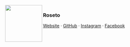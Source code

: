 <img src="https://roseto.dev/logo.svg" width="120" height="120" align="left" />

### **Roseto**

[Website](https://roseto.dev) &middot;
[GitHub](https://github.com/roseto) &middot;
[Instagram](https://instagram.com/rosetodotdev) &middot;
[Facebook](https://facebook.com/rosetodotdev)
